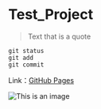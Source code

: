 # Test_Project
> Text that is a quote


```
git status
git add
git commit
```
Link：[GitHub Pages](https://pages.github.com/)


![This is an image](https://myoctocat.com/assets/images/base-octocat.svg)
